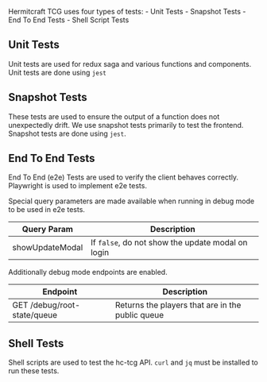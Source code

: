 Hermitcraft TCG uses four types of tests:
	- Unit Tests 
	- Snapshot Tests
	- End To End Tests
	- Shell Script Tests

## Unit Tests
Unit tests are used for redux saga and various functions and components.
Unit tests are done using `jest`

## Snapshot Tests
These tests are used to ensure the output of a function does not unexpectedly drift.
We use snapshot tests primarily to test the frontend. Snapshot tests are done using `jest`.

## End To End Tests
End To End (e2e) Tests are used to verify the client behaves correctly.
Playwright is used to implement e2e tests.

Special query parameters are made available when running in debug mode to be used in e2e tests.

| Query Param | Description |
| ----------- | ----------- |
| showUpdateModal | If `false`, do not show the update modal on login |

Additionally debug mode endpoints are enabled.

| Endpoint | Description |
| ---      | ----        |
| GET /debug/root-state/queue | Returns the players that are in the public queue |

## Shell Tests
Shell scripts are used to test the hc-tcg API. `curl` and `jq` must be installed to run these tests.


